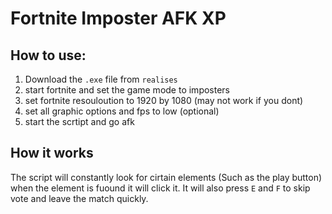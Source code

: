 # Fortnite Imposter AFK XP
 
## How to use:

1. Download the `.exe` file from `realises`
2. start fortnite and set the game mode to imposters
3. set fortnite resouloution to 1920 by 1080 (may not work if you dont)
4. set all graphic options and fps to low (optional)
5. start the scrtipt and go afk

## How it works

The script will constantly look for cirtain elements (Such as the play button) when the element is fuound it will click it. It will also press `E` and `F` to skip vote and leave the match quickly.
